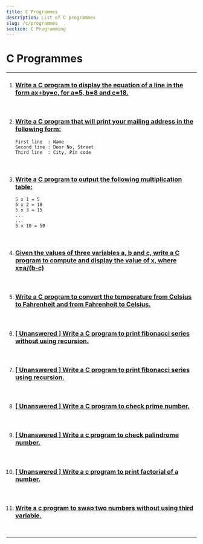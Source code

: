 ```yaml
---
title: C Programmes
description: List of C programmes
slug: /c/programmes
section: C Programming
---
```


# C Programmes

---

1. ### [Write a C program to display the equation of a line in the form ax+by=c, for a=5, b=8 and c=18.](/c/programmes/1)

<br/>

2. ### [Write a C program that will print your mailing address in the following form:](/c/programmes/2)

   ```
   First line  : Name
   Second line : Door No, Street
   Third line  : City, Pin code
   ```

<br/>

3. ### [Write a C program to output the following multiplication table:](/c/programmes/3)

   ```
   5 x 1 = 5
   5 x 2 = 10
   5 x 3 = 15
   ...
   ...
   5 x 10 = 50
   ```

<br/>

4. ### [Given the values of three variables a, b and c, write a C program to compute and display the value of x, where x=a/(b-c)](/c/programmes/4)

<br/>

5. ### [Write a C program to convert the temperature from Celsius to Fahrenheit and from Fahrenheit to Celsius.](/c/programmes/5)

<br/>

6. ### [[ **Unanswered** ] Write a C program to print fibonacci series without using recursion.](/c/programmes/6)

<br/>

7. ### [[ **Unanswered** ] Write a C program to print fibonacci series using recursion.](/c/programmes/7)

<br/>

8. ### [[ **Unanswered** ] Write a C program to check prime number.](/c/programmes/8)

<br/>

9. ### [[ **Unanswered** ] Write a c program to check palindrome number.](/c/programmes/9)

<br/>

10. ### [[ **Unanswered** ] Write a c program to print factorial of a number.](/c/programmes/10)

<br/>

11. ### [Write a c program to swap two numbers without using third variable.](/c/programmes/11)

<br/>

---

